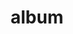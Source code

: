 ---
layout: album
resource: instagram
title: "album"
description: "masonry"
active: gallery
header-img: "img/gallery-bg.jpg"
album-title: "my 9th album"
images:
  - image_path: trangg.phaam/9/20241005_184224_462112926_18288497134225020_6640689193500378408_n.jpg
  - image_path: trangg.phaam/9/20241005_184224_462120452_18288497116225020_3284583858053604496_n.jpg
  - image_path: trangg.phaam/9/20241005_184224_462165896_18288497125225020_1754644955718322723_n.jpg
  - image_path: trangg.phaam/9/20241005_184224_462207300_18288497107225020_8796148657765076860_n.jpg
  - image_path: trangg.phaam/9/20241008_185653_462448815_18288901531225020_1618651810721461592_n.jpg
  - image_path: trangg.phaam/9/20241008_185653_462463421_18288901519225020_1062338588382602141_n.jpg
  - image_path: trangg.phaam/9/20241008_185653_462540411_18288901522225020_3894995305789027686_n.jpg
  - image_path: trangg.phaam/9/20241119_201130_467548220_18294476929225020_3739174850946937769_n.jpg
  - image_path: trangg.phaam/9/20241119_201130_467748652_18294476938225020_6719966466961197940_n.jpg
  - image_path: trangg.phaam/9/20241119_201130_467758477_18294476920225020_781976833959161456_n.jpg
  - image_path: trangg.phaam/9/20250213_191955_477775458_18305155705225020_6785526338688599766_n.jpg
  - image_path: trangg.phaam/9/20250213_191955_479169157_18305155687225020_1941449820925443582_n.jpg
  - image_path: trangg.phaam/9/20250213_191955_479180241_18305155696225020_2891929954526136626_n.jpg
---